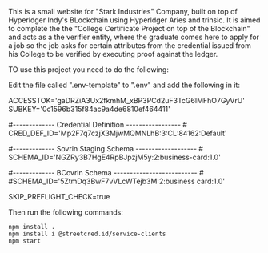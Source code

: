 This is a small website for "Stark Industries" Company, built on top of Hyperldger Indy's BLockchain using Hyperldger Aries and trinsic.
It is aimed to complete the the "College Certificate Project on top of the Blockchain" and acts as a the verifier entity, where the graduate comes here to apply for a job so the job asks for certain attributes from the credential issued from his College to be verified by executing proof against the ledger.

TO use this project you need to do the following:

Edit the file called ".env-template" to ".env" and add the following in it:

ACCESSTOK='gaDRZiA3Ux2fkmhM_xBP3PCd2uF3TcG6lMFhO7GyVrU' 
SUBKEY='0c1596b315f84ac9a4de6810ef464411'

#------------- Credential Definition ----------------- # 
CRED_DEF_ID='Mp2F7q7czjX3MjwMQMNLhB:3:CL:84162:Default'

#------------- Sovrin Staging Schema ------------------- # 
SCHEMA_ID='NGZRy3B7HgE4RpBJpzjM5y:2:business-card:1.0'

#------------- BCovrin Schema -------------------------- # 
#SCHEMA_ID='5ZtmDq3BwF7vVLcWTejb3M:2:business card:1.0'

SKIP_PREFLIGHT_CHECK=true



Then run the following commands:

    npm install .
    npm install i @streetcred.id/service-clients
    npm start

